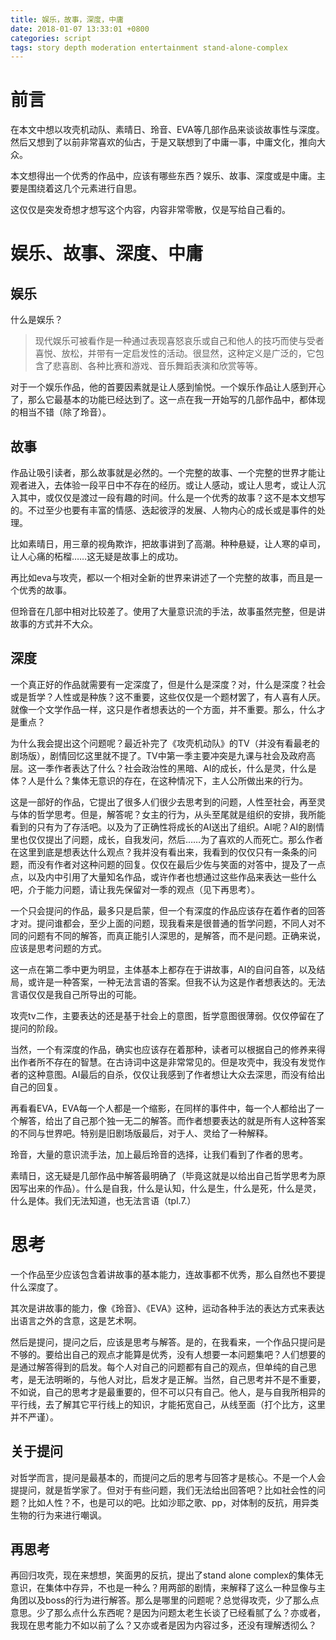 ```yaml
---
title: 娱乐，故事，深度，中庸
date: 2018-01-07 13:33:01 +0800
categories: script
tags: story depth moderation entertainment stand-alone-complex
---
```


# 前言

在本文中想以攻壳机动队、素晴日、玲音、EVA等几部作品来谈谈故事性与深度。然后又想到了以前非常喜欢的仙古，于是又联想到了中庸一事，中庸文化，推向大众。

本文想得出一个优秀的作品中，应该有哪些东西？娱乐、故事、深度或是中庸。主要是围绕着这几个元素进行自思。

这仅仅是突发奇想才想写这个内容，内容非常零散，仅是写给自己看的。

<!-- more -->

# 娱乐、故事、深度、中庸

## 娱乐

什么是娱乐？

> 现代娱乐可被看作是一种通过表现喜怒哀乐或自己和他人的技巧而使与受者喜悦、放松，并带有一定启发性的活动。很显然，这种定义是广泛的，它包含了悲喜剧、各种比赛和游戏、音乐舞蹈表演和欣赏等等。

对于一个娱乐作品，他的首要因素就是让人感到愉悦。一个娱乐作品让人感到开心了，那么它最基本的功能已经达到了。这一点在我一开始写的几部作品中，都体现的相当不错（除了玲音）。

## 故事

作品让吸引读者，那么故事就是必然的。一个完整的故事、一个完整的世界才能让观者进入，去体验一段平日中不存在的经历。或让人感动，或让人思考，或让人沉入其中，或仅仅是渡过一段有趣的时间。什么是一个优秀的故事？这不是本文想写的。不过至少也要有丰富的情感、迭起彼浮的发展、人物内心的成长或是事件的处理。

比如素晴日，用三章的视角欺诈，把故事讲到了高潮。种种悬疑，让人寒的卓司，让人心痛的柘榴……这无疑是故事上的成功。

再比如eva与攻壳，都以一个相对全新的世界来讲述了一个完整的故事，而且是一个优秀的故事。

但玲音在几部中相对比较差了。使用了大量意识流的手法，故事虽然完整，但是讲故事的方式并不大众。

## 深度

一个真正好的作品就需要有一定深度了，但是什么是深度？对，什么是深度？社会或是哲学？人性或是种族？这不重要，这些仅仅是一个题材罢了，有人喜有人厌。就像一个文学作品一样，这只是作者想表达的一个方面，并不重要。那么，什么才是重点？

为什么我会提出这个问题呢？最近补完了《攻壳机动队》的TV（并没有看最老的剧场版），剧情回忆这里就不提了。TV中第一季主要冲突是九课与社会及政府高层。这一季作者表达了什么？社会政治性的黑暗、AI的成长，什么是灵，什么是体？人是什么？集体无意识的存在，在这种情况下，主人公所做出来的行为。

这是一部好的作品，它提出了很多人们很少去思考到的问题，人性至社会，再至灵与体的哲学思考。但是，解答呢？女主的行为，从头至尾就是组织的安排，我所能看到的只有为了存活吧。以及为了正确性将成长的AI送出了组织。AI呢？AI的剧情里也仅仅提出了问题，成长，自我发问，然后……为了喜欢的人而死亡。那么作者在这里到底是想表达什么观点？我并没有看出来，我看到的仅仅只有一条条的问题，而没有作者对这种问题的回复。仅仅在最后少佐与笑面的对答中，提及了一点点，以及内中引用了大量知名作品，或许作者也想通过这些作品来表达一些什么吧，介于能力问题，请让我先保留对一季的观点（见下再思考）。

一个只会提问的作品，最多只是启蒙，但一个有深度的作品应该存在着作者的回答才对。提问谁都会，至少上面的问题，现我看来是很普通的哲学问题，不同人对不同的问题有不同的解答，而真正能引人深思的，是解答，而不是问题。正确来说，应该是思考问题的方式。

这一点在第二季中更为明显，主体基本上都存在于讲故事，AI的自问自答，以及结局，或许是一种答案，一种无法言语的答案。但我不认为这是作者想表达的。无法言语仅仅是我自己所导出的可能。

攻壳tv二作，主要表达的还是基于社会上的意图，哲学意图很薄弱。仅仅停留在了提问的阶段。

当然，一个有深度的作品，确实也应该存在着那种，读者可以根据自己的修养来得出作者所不存在的智慧。在古诗词中这是非常常见的。但是攻壳中，我没有发觉作者的这种意图。AI最后的自杀，仅仅让我感到了作者想让大众去深思，而没有给出自己的回复。

再看看EVA，EVA每一个人都是一个缩影，在同样的事件中，每一个人都给出了一个解答，给出了自己那个独一无二的解答。而作者想要表达的就是所有人这种答案的不同与世界吧。特别是旧剧场版最后，对于人、灵给了一种解释。

玲音，大量的意识流手法，加上最后玲音的选择，让我们看到了作者的思考。

素晴日，这无疑是几部作品中解答最明确了（毕竟这就是以给出自己哲学思考为原因写出来的作品）。什么是自我，什么是认知，什么是生，什么是死，什么是灵，什么是体。我们无法知道，也无法言语（tpl.7.）

# 思考 

一个作品至少应该包含着讲故事的基本能力，连故事都不优秀，那么自然也不要提什么深度了。

其次是讲故事的能力，像《玲音》、《EVA》这种，运动各种手法的表达方式来表达出语言之外的含意，这是艺术啊。

然后是提问，提问之后，应该是思考与解答。是的，在我看来，一个作品只提问是不够的。要给出自己的观点才能算是优秀，没有人想要一本问题集吧？人们想要的是通过解答得到的启发。每个人对自己的问题都有自己的观点，但单纯的自己思考，是无法明晰的，与他人对比，启发才是正解。当然，自己思考并不是不重要，不如说，自己的思考才是最重要的，但不可以只有自己。他人，是与自我所相异的平行线，去了解其它平行线上的知识，才能拓宽自己，从线至面（打个比方，这里并不严谨）。

## 关于提问

对哲学而言，提问是最基本的，而提问之后的思考与回答才是核心。不是一个人会提提问，就是哲学家了。但对于有些问题，我们无法给出回答吧？比如社会性的问题？比如人性？不，也是可以的吧。比如沙耶之歌、pp，对体制的反抗，用异类生物的行为来进行嘲讽。

## 再思考

再回归攻壳，现在来想想，笑面男的反抗，提出了stand alone complex的集体无意识，在集体中存异，不也是一种么？用两部的剧情，来解释了这么一种显像与主角团以及boss的行为进行解答。那么是哪里的问题呢？总觉得攻壳，少了那么点意思。少了那么点什么东西呢？是因为问题太老生长谈了已经看腻了么？亦或者，我现在思考能力不如以前了么？又亦或者是因为内容过多，还没有理解透彻么？


